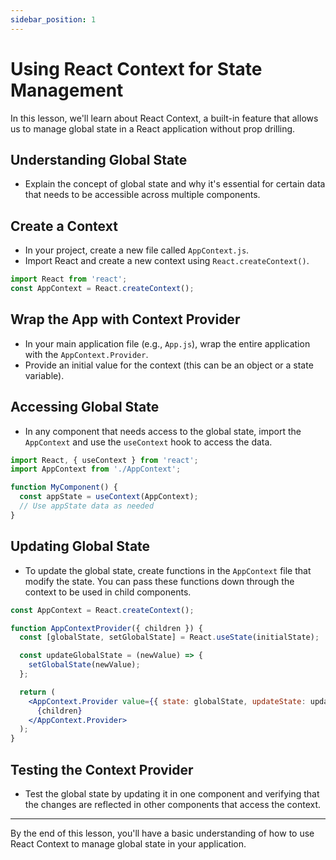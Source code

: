 ```yaml
---
sidebar_position: 1
---
```


# Using React Context for State Management

In this lesson, we'll learn about React Context, a built-in feature that allows us to manage global state in a React application without prop drilling.

## Understanding Global State
   - Explain the concept of global state and why it's essential for certain data that needs to be accessible across multiple components.

## Create a Context
   - In your project, create a new file called `AppContext.js`.
   - Import React and create a new context using `React.createContext()`.
   ```jsx
   import React from 'react';
   const AppContext = React.createContext();
   ```

## Wrap the App with Context Provider
   - In your main application file (e.g., `App.js`), wrap the entire application with the `AppContext.Provider`.
   - Provide an initial value for the context (this can be an object or a state variable).

## Accessing Global State
   - In any component that needs access to the global state, import the `AppContext` and use the `useContext` hook to access the data.
   ```jsx
   import React, { useContext } from 'react';
   import AppContext from './AppContext';
   
   function MyComponent() {
     const appState = useContext(AppContext);
     // Use appState data as needed
   }
   ```

## Updating Global State
   - To update the global state, create functions in the `AppContext` file that modify the state. You can pass these functions down through the context to be used in child components.
   ```jsx
   const AppContext = React.createContext();
   
   function AppContextProvider({ children }) {
     const [globalState, setGlobalState] = React.useState(initialState);
   
     const updateGlobalState = (newValue) => {
       setGlobalState(newValue);
     };
   
     return (
       <AppContext.Provider value={{ state: globalState, updateState: updateGlobalState }}>
         {children}
       </AppContext.Provider>
     );
   }
   ```

## Testing the Context Provider
   - Test the global state by updating it in one component and verifying that the changes are reflected in other components that access the context.

---

By the end of this lesson, you'll have a basic understanding of how to use React Context to manage global state in your application.
